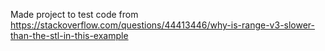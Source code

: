 Made project to test code from https://stackoverflow.com/questions/44413446/why-is-range-v3-slower-than-the-stl-in-this-example
